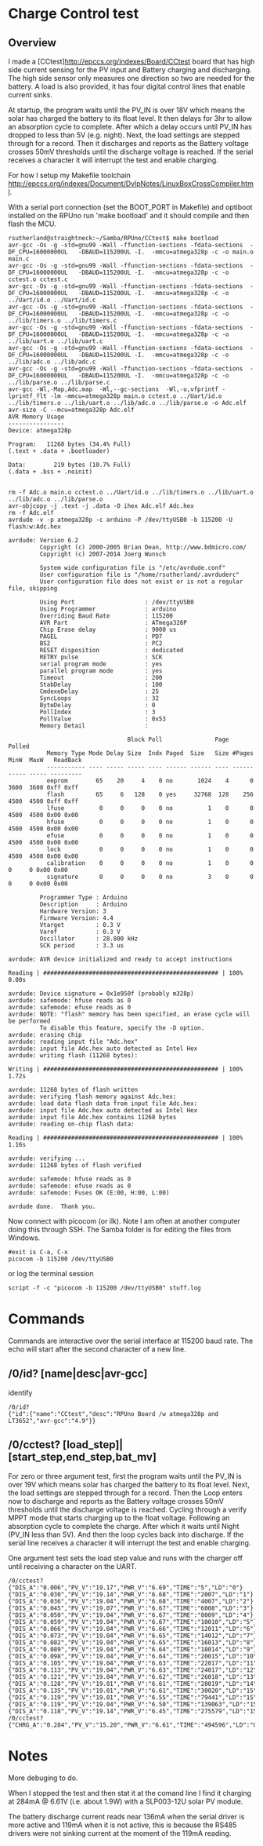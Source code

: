 # Charge Control test

## Overview

I made a  [CCtest]<http://epccs.org/indexes/Board/CCtest> board that has high side current sensing for the PV input and Battery charging and discharging. The high side sensor only measures one direction so two are needed for the battery. A load is also provided, it has four digital control lines that enable current sinks. 

At startup, the program waits until the PV_IN is over 18V which means the solar has charged the battery to its float level. It then delays for 3hr to allow an absorption cycle to complete. After which a delay occurs until PV_IN has dropped to less than 5V (e.g. night). Next, the load settings are stepped through for a record. Then it discharges and reports as the Battery voltage crosses 50mV thresholds until the discharge voltage is reached. If the serial receives a character it will interrupt the test and enable charging.

For how I setup my Makefile toolchain <http://epccs.org/indexes/Document/DvlpNotes/LinuxBoxCrossCompiler.html>.

With a serial port connection (set the BOOT_PORT in Makefile) and optiboot installed on the RPUno run 'make bootload' and it should compile and then flash the MCU.

``` 
rsutherland@straightneck:~/Samba/RPUno/CCtest$ make bootload
avr-gcc -Os -g -std=gnu99 -Wall -ffunction-sections -fdata-sections  -DF_CPU=16000000UL   -DBAUD=115200UL -I.  -mmcu=atmega328p -c -o main.o main.c
avr-gcc -Os -g -std=gnu99 -Wall -ffunction-sections -fdata-sections  -DF_CPU=16000000UL   -DBAUD=115200UL -I.  -mmcu=atmega328p -c -o cctest.o cctest.c
avr-gcc -Os -g -std=gnu99 -Wall -ffunction-sections -fdata-sections  -DF_CPU=16000000UL   -DBAUD=115200UL -I.  -mmcu=atmega328p -c -o ../Uart/id.o ../Uart/id.c
avr-gcc -Os -g -std=gnu99 -Wall -ffunction-sections -fdata-sections  -DF_CPU=16000000UL   -DBAUD=115200UL -I.  -mmcu=atmega328p -c -o ../lib/timers.o ../lib/timers.c
avr-gcc -Os -g -std=gnu99 -Wall -ffunction-sections -fdata-sections  -DF_CPU=16000000UL   -DBAUD=115200UL -I.  -mmcu=atmega328p -c -o ../lib/uart.o ../lib/uart.c
avr-gcc -Os -g -std=gnu99 -Wall -ffunction-sections -fdata-sections  -DF_CPU=16000000UL   -DBAUD=115200UL -I.  -mmcu=atmega328p -c -o ../lib/adc.o ../lib/adc.c
avr-gcc -Os -g -std=gnu99 -Wall -ffunction-sections -fdata-sections  -DF_CPU=16000000UL   -DBAUD=115200UL -I.  -mmcu=atmega328p -c -o ../lib/parse.o ../lib/parse.c
avr-gcc -Wl,-Map,Adc.map  -Wl,--gc-sections  -Wl,-u,vfprintf -lprintf_flt -lm -mmcu=atmega328p main.o cctest.o ../Uart/id.o ../lib/timers.o ../lib/uart.o ../lib/adc.o ../lib/parse.o -o Adc.elf
avr-size -C --mcu=atmega328p Adc.elf
AVR Memory Usage
----------------
Device: atmega328p

Program:   11268 bytes (34.4% Full)
(.text + .data + .bootloader)

Data:        219 bytes (10.7% Full)
(.data + .bss + .noinit)


rm -f Adc.o main.o cctest.o ../Uart/id.o ../lib/timers.o ../lib/uart.o ../lib/adc.o ../lib/parse.o
avr-objcopy -j .text -j .data -O ihex Adc.elf Adc.hex
rm -f Adc.elf
avrdude -v -p atmega328p -c arduino -P /dev/ttyUSB0 -b 115200 -U flash:w:Adc.hex

avrdude: Version 6.2
         Copyright (c) 2000-2005 Brian Dean, http://www.bdmicro.com/
         Copyright (c) 2007-2014 Joerg Wunsch

         System wide configuration file is "/etc/avrdude.conf"
         User configuration file is "/home/rsutherland/.avrduderc"
         User configuration file does not exist or is not a regular file, skipping

         Using Port                    : /dev/ttyUSB0
         Using Programmer              : arduino
         Overriding Baud Rate          : 115200
         AVR Part                      : ATmega328P
         Chip Erase delay              : 9000 us
         PAGEL                         : PD7
         BS2                           : PC2
         RESET disposition             : dedicated
         RETRY pulse                   : SCK
         serial program mode           : yes
         parallel program mode         : yes
         Timeout                       : 200
         StabDelay                     : 100
         CmdexeDelay                   : 25
         SyncLoops                     : 32
         ByteDelay                     : 0
         PollIndex                     : 3
         PollValue                     : 0x53
         Memory Detail                 :

                                  Block Poll               Page                       Polled
           Memory Type Mode Delay Size  Indx Paged  Size   Size #Pages MinW  MaxW   ReadBack
           ----------- ---- ----- ----- ---- ------ ------ ---- ------ ----- ----- ---------
           eeprom        65    20     4    0 no       1024    4      0  3600  3600 0xff 0xff
           flash         65     6   128    0 yes     32768  128    256  4500  4500 0xff 0xff
           lfuse          0     0     0    0 no          1    0      0  4500  4500 0x00 0x00
           hfuse          0     0     0    0 no          1    0      0  4500  4500 0x00 0x00
           efuse          0     0     0    0 no          1    0      0  4500  4500 0x00 0x00
           lock           0     0     0    0 no          1    0      0  4500  4500 0x00 0x00
           calibration    0     0     0    0 no          1    0      0     0     0 0x00 0x00
           signature      0     0     0    0 no          3    0      0     0     0 0x00 0x00

         Programmer Type : Arduino
         Description     : Arduino
         Hardware Version: 3
         Firmware Version: 4.4
         Vtarget         : 0.3 V
         Varef           : 0.3 V
         Oscillator      : 28.800 kHz
         SCK period      : 3.3 us

avrdude: AVR device initialized and ready to accept instructions

Reading | ################################################## | 100% 0.00s

avrdude: Device signature = 0x1e950f (probably m328p)
avrdude: safemode: hfuse reads as 0
avrdude: safemode: efuse reads as 0
avrdude: NOTE: "flash" memory has been specified, an erase cycle will be performed
         To disable this feature, specify the -D option.
avrdude: erasing chip
avrdude: reading input file "Adc.hex"
avrdude: input file Adc.hex auto detected as Intel Hex
avrdude: writing flash (11268 bytes):

Writing | ################################################## | 100% 1.72s

avrdude: 11268 bytes of flash written
avrdude: verifying flash memory against Adc.hex:
avrdude: load data flash data from input file Adc.hex:
avrdude: input file Adc.hex auto detected as Intel Hex
avrdude: input file Adc.hex contains 11268 bytes
avrdude: reading on-chip flash data:

Reading | ################################################## | 100% 1.16s

avrdude: verifying ...
avrdude: 11268 bytes of flash verified

avrdude: safemode: hfuse reads as 0
avrdude: safemode: efuse reads as 0
avrdude: safemode: Fuses OK (E:00, H:00, L:00)

avrdude done.  Thank you.
``` 

Now connect with picocom (or ilk). Note I am often at another computer doing this through SSH. The Samba folder is for editing the files from Windows.

``` 
#exit is C-a, C-x
picocom -b 115200 /dev/ttyUSB0
``` 

or log the terminal session

``` 
script -f -c "picocom -b 115200 /dev/ttyUSB0" stuff.log
``` 


# Commands

Commands are interactive over the serial interface at 115200 baud rate. The echo will start after the second character of a new line. 

## /0/id? [name|desc|avr-gcc]

identify 

``` 
/0/id?
{"id":{"name":"CCtest","desc":"RPUno Board /w atmega328p and LT3652","avr-gcc":"4.9"}}
```

##  /0/cctest? [load_step]|[start_step,end_step,bat_mv]

For zero or three argument test, first the program waits until the PV_IN is over 19V which means solar has charged the battery to its float level. Next, the load settings are stepped through for a record. Then the Loop enters now to discharge and reports as the Battery voltage crosses 50mV thresholds until the discharge voltage is reached. Cycling through a verify MPPT mode that starts charging up to the float voltage. Following an absorption cycle to complete the charge. After which it waits until Night (PV_IN less than 5V). And then the loop cycles back into discharge. If the serial line receives a character it will interrupt the test and enable charging.

One argument test sets the load step value and runs with the charger off until receiving a character on the UART.

``` 
/0/cctest?
{"DIS_A":"0.006","PV_V":"19.17","PWR_V":"6.69","TIME":"5","LD":"0"}
{"DIS_A":"0.030","PV_V":"19.14","PWR_V":"6.68","TIME":"2007","LD":"1"}
{"DIS_A":"0.036","PV_V":"19.04","PWR_V":"6.68","TIME":"4007","LD":"2"}
{"DIS_A":"0.045","PV_V":"19.07","PWR_V":"6.67","TIME":"6008","LD":"3"}
{"DIS_A":"0.050","PV_V":"19.04","PWR_V":"6.67","TIME":"8009","LD":"4"}
{"DIS_A":"0.059","PV_V":"19.04","PWR_V":"6.67","TIME":"10010","LD":"5"}
{"DIS_A":"0.066","PV_V":"19.04","PWR_V":"6.66","TIME":"12011","LD":"6"}
{"DIS_A":"0.073","PV_V":"19.04","PWR_V":"6.65","TIME":"14012","LD":"7"}
{"DIS_A":"0.082","PV_V":"19.04","PWR_V":"6.65","TIME":"16013","LD":"8"}
{"DIS_A":"0.089","PV_V":"19.04","PWR_V":"6.64","TIME":"18014","LD":"9"}
{"DIS_A":"0.098","PV_V":"19.04","PWR_V":"6.64","TIME":"20015","LD":"10"}
{"DIS_A":"0.105","PV_V":"19.04","PWR_V":"6.63","TIME":"22017","LD":"11"}
{"DIS_A":"0.113","PV_V":"19.04","PWR_V":"6.63","TIME":"24017","LD":"12"}
{"DIS_A":"0.121","PV_V":"19.04","PWR_V":"6.62","TIME":"26018","LD":"13"}
{"DIS_A":"0.128","PV_V":"19.01","PWR_V":"6.61","TIME":"28019","LD":"14"}
{"DIS_A":"0.135","PV_V":"19.01","PWR_V":"6.61","TIME":"30020","LD":"15"}
{"DIS_A":"0.119","PV_V":"19.01","PWR_V":"6.55","TIME":"79441","LD":"15"}
{"DIS_A":"0.119","PV_V":"19.04","PWR_V":"6.50","TIME":"139063","LD":"15"}
{"DIS_A":"0.118","PV_V":"19.14","PWR_V":"6.45","TIME":"275579","LD":"15"}
/0/cctest?
{"CHRG_A":"0.284","PV_V":"15.20","PWR_V":"6.61","TIME":"494596","LD":"0"}
```

# Notes

More debuging to do.

When I stopped the test and then stat it at the comand line I find it charging at 284mA @ 6.61V (i.e. about 1.9W) with a SLP003-12U solar PV module.

The battery discharge current reads near 136mA when the serial driver is more active and 119mA when it is not active, this is because the RS485 drivers were not sinking current at the moment of the 119mA reading. 